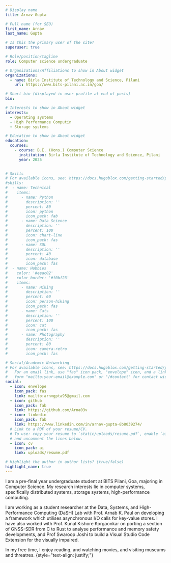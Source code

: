 ```yaml
---
# Display name
title: Arnav Gupta

# Full name (for SEO)
first_name: Arnav
last_name: Gupta

# Is this the primary user of the site?
superuser: true

# Role/position/tagline
role: Computer science undergraduate 

# Organizations/Affiliations to show in About widget
organizations:
  - name: Birla Institute of Technology and Science, Pilani
    url: https://www.bits-pilani.ac.in/goa/

# Short bio (displayed in user profile at end of posts)
bio:

# Interests to show in About widget
interests:
  - Operating systems
  - High Performance Computin
  - Storage systems

# Education to show in About widget
education:
  courses:
    - course: B.E. (Hons.) Computer Science
      institution: Birla Institute of Technology and Science, Pilani
      year: 2025
    

# Skills
# For available icons, see: https://docs.hugoblox.com/getting-started/page-builder/#icons
#skills:
#  - name: Technical
#    items:
#      - name: Python
#        description: ''
#        percent: 80
#        icon: python
#        icon_pack: fab
#      - name: Data Science
#        description: ''
#        percent: 100
#        icon: chart-line
#        icon_pack: fas
#      - name: SQL
#        description: ''
#        percent: 40
#        icon: database
#        icon_pack: fas
#  - name: Hobbies
#    color: '#eeac02'
#    color_border: '#f0bf23'
#    items:
#      - name: Hiking
#        description: ''
#        percent: 60
#        icon: person-hiking
#        icon_pack: fas
#      - name: Cats
#        description: ''
#        percent: 100
#        icon: cat
#        icon_pack: fas
#      - name: Photography
#        description: ''
#        percent: 80
#        icon: camera-retro
#        icon_pack: fas

# Social/Academic Networking
# For available icons, see: https://docs.hugoblox.com/getting-started/page-builder/#icons
#   For an email link, use "fas" icon pack, "envelope" icon, and a link in the
#   form "mailto:your-email@example.com" or "/#contact" for contact widget.
social:
  - icon: envelope
    icon_pack: fas
    link: mailto:arnvgpta95@gmail.com
  - icon: github
    icon_pack: fab
    link: https://github.com/Arna03v
  - icon: linkedin
    icon_pack: fab
    link: https://www.linkedin.com/in/arnav-gupta-8b8039274/
  # Link to a PDF of your resume/CV.
  # To use: copy your resume to `static/uploads/resume.pdf`, enable `ai` icons in `params.yaml`,
  # and uncomment the lines below.
  - icon: cv
    icon_pack: ai
    link: uploads/resume.pdf

# Highlight the author in author lists? (true/false)
highlight_name: true
---
```


I am a pre-final year undergraduate student at BITS Pilani, Goa, majoring in Computer Science. My research interests lie in computer systems, specifically distributed systems, storage systems, high-performance computing.

I am working as a student researcher at the Data, Systems, and High-Performance Computing (DaSH) Lab with Prof. Arnab K. Paul on developing a framework which utilises asynchronous I/O calls for key-value stores. I have also worked with Prof. Kunal Kishore Korgaonkar on porting a section of GNSS-SDR from C to Rust to analyse performance and memory safety developments, and Prof Swaroop Joshi to build a Visual Studio Code Extension for the visually impaired.

In my free time, I enjoy reading, and watching movies, and visiting museums and threatres.
{style="text-align: justify;"}
